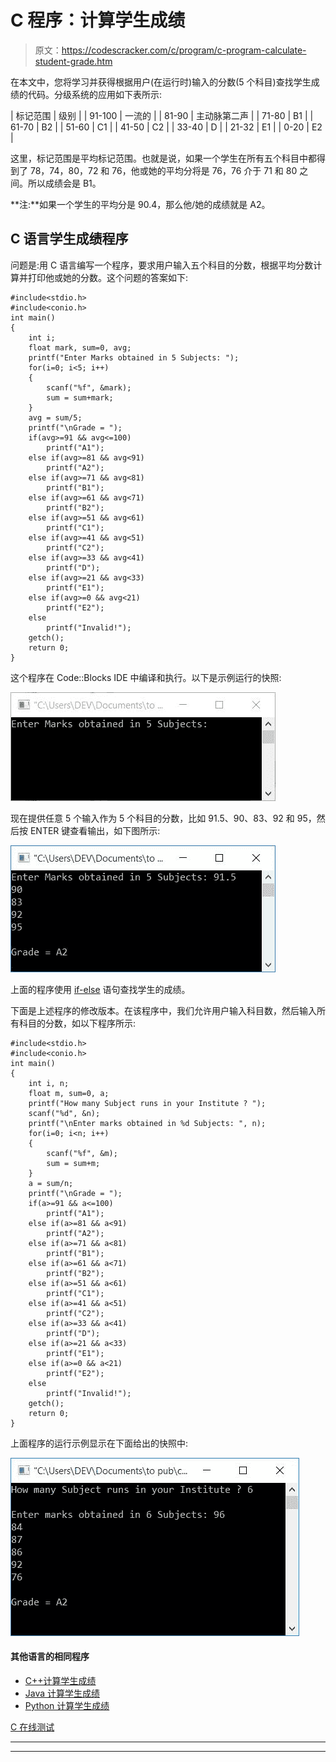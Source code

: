 # C 程序：计算学生成绩

> 原文：<https://codescracker.com/c/program/c-program-calculate-student-grade.htm>

在本文中，您将学习并获得根据用户(在运行时)输入的分数(5 个科目)查找学生成绩的代码。分级系统的应用如下表所示:

| 标记范围 | 级别 |
| 91-100 | 一流的 |
| 81-90 | 主动脉第二声 |
| 71-80 | B1 |
| 61-70 | B2 |
| 51-60 | C1 |
| 41-50 | C2 |
| 33-40 | D |
| 21-32 | E1 |
| 0-20 | E2 |

这里，标记范围是平均标记范围。也就是说，如果一个学生在所有五个科目中都得到了 78，74，80，72 和 76，他或她的平均分将是 76，76 介于 71 和 80 之间。所以成绩会是 B1。

**注:**如果一个学生的平均分是 90.4，那么他/她的成绩就是 A2。

## C 语言学生成绩程序

问题是:用 C 语言编写一个程序，要求用户输入五个科目的分数，根据平均分数计算并打印他或她的分数。这个问题的答案如下:

```
#include<stdio.h>
#include<conio.h>
int main()
{
    int i;
    float mark, sum=0, avg;
    printf("Enter Marks obtained in 5 Subjects: ");
    for(i=0; i<5; i++)
    {
        scanf("%f", &mark);
        sum = sum+mark;
    }
    avg = sum/5;
    printf("\nGrade = ");
    if(avg>=91 && avg<=100)
        printf("A1");
    else if(avg>=81 && avg<91)
        printf("A2");
    else if(avg>=71 && avg<81)
        printf("B1");
    else if(avg>=61 && avg<71)
        printf("B2");
    else if(avg>=51 && avg<61)
        printf("C1");
    else if(avg>=41 && avg<51)
        printf("C2");
    else if(avg>=33 && avg<41)
        printf("D");
    else if(avg>=21 && avg<33)
        printf("E1");
    else if(avg>=0 && avg<21)
        printf("E2");
    else
        printf("Invalid!");
    getch();
    return 0;
}
```

这个程序在 Code::Blocks IDE 中编译和执行。以下是示例运行的快照:

![c program calculate student grade](img/3913902b9718a651c9def83e9fb17908.png)

现在提供任意 5 个输入作为 5 个科目的分数，比如 91.5、90、83、92 和 95，然后按 ENTER 键查看输出，如下图所示:

![student grade program c](img/a27ca841942d2411cd587fbd2f4346e0.png)

上面的程序使用 [if-else](/c/c-if-statement.htm) 语句查找学生的成绩。

下面是上述程序的修改版本。在该程序中，我们允许用户输入科目数，然后输入所有科目的分数，如以下程序所示:

```
#include<stdio.h>
#include<conio.h>
int main()
{
    int i, n;
    float m, sum=0, a;
    printf("How many Subject runs in your Institute ? ");
    scanf("%d", &n);
    printf("\nEnter marks obtained in %d Subjects: ", n);
    for(i=0; i<n; i++)
    {
        scanf("%f", &m);
        sum = sum+m;
    }
    a = sum/n;
    printf("\nGrade = ");
    if(a>=91 && a<=100)
        printf("A1");
    else if(a>=81 && a<91)
        printf("A2");
    else if(a>=71 && a<81)
        printf("B1");
    else if(a>=61 && a<71)
        printf("B2");
    else if(a>=51 && a<61)
        printf("C1");
    else if(a>=41 && a<51)
        printf("C2");
    else if(a>=33 && a<41)
        printf("D");
    else if(a>=21 && a<33)
        printf("E1");
    else if(a>=0 && a<21)
        printf("E2");
    else
        printf("Invalid!");
    getch();
    return 0;
}
```

上面程序的运行示例显示在下面给出的快照中:

![c student grade program](img/914cedd9282c7a49cd67c79e01536f43.png)

#### 其他语言的相同程序

*   [C++计算学生成绩](/cpp/program/cpp-program-calculate-student-grade.htm)
*   [Java 计算学生成绩](/java/program/java-program-calculate-student-grade.htm)
*   [Python 计算学生成绩](/python/program/python-program-calculate-student-grade.htm)

[C 在线测试](/exam/showtest.php?subid=2)

* * *

* * *